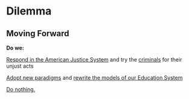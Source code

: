 # Dilemma

## Moving Forward

**Do we:**

[Respond in the American Justice System](https://www.forbes.com/sites/nataliewexler/2018/08/29/we-cant-just-sue-our-way-to-a-better-education-system/#1089c87f1735)
and try the [criminals](lawsuits.md) for their unjust acts

[Adopt new paradigms](paradigms.md) and
[rewrite the models of our Education System](model.md)

[Do nothing.](https://www.forbes.com/sites/zackfriedman/2019/02/25/student-loan-debt-statistics-2019/#7f0bbf9a133f)
